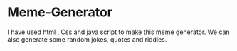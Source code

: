 # Meme-Generator
I have used html , Css and java script to make this meme generator. We can also generate some random jokes, quotes and riddles.  
